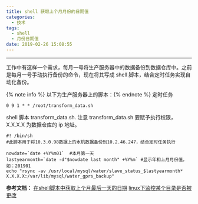 ```yaml
---
title: shell 获取上个月月份的日期值
categories:
  - 技术
tags:
  - shell
  - 月份日期值
date: 2019-02-26 15:08:55
---
```


---
工作中有这样一个需求，每月一号将生产服务器中的数据备份到数据仓库中。之前是每月一号手动执行备份的命令，现在将其写成 shell 脚本，结合定时任务实现自动化备份。

{% note info %} 以下为生产服务器上的脚本：{% endnote %}
定时任务
```shell
0 9 1 * * /root/transform_data.sh
```
<!-- more -->
shell 脚本 transform_data.sh. 注意 transform_data.sh 要赋予执行权限， X.X.X.X 为数据仓库的 ip 地址。
```shell
#! /bin/sh
#此脚本用于将10.3.0.98数据上的水机数据备份到10.2.46.247，结合定时任务执行

nowdate=`date +%Y%m01`  #本月第一天
lastyearmonth=`date -d"$nowdate last month" +%Y%m` #显示年和上月月份值，如：201901
echo "rsync -av /usr/local/mysql/water/slave_status_$lastyearmonth* X.X.X.X:/var/lib/mysql/water_gprs_backup"
```


**参考文档：**
[在shell脚本中获取上个月最后一天的日期](https://blog.csdn.net/xiaowenK/article/details/54019501)
[linux下监控某个目录是否被更改](https://cloud.tencent.com/developer/article/1027570)